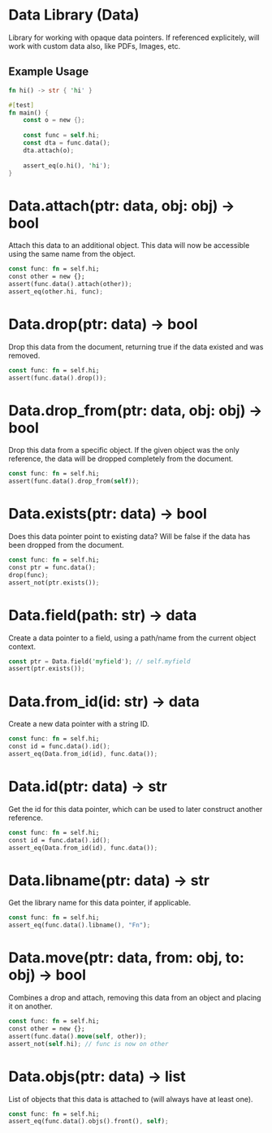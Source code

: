# Data Library (Data)
Library for working with opaque data pointers. If referenced explicitely, will work with custom data also, like PDFs, Images, etc.

## Example Usage
```rust
fn hi() -> str { 'hi' }

#[test]
fn main() {
    const o = new {};
    
    const func = self.hi;
    const dta = func.data();
    dta.attach(o);
    
    assert_eq(o.hi(), 'hi');
}
```

# Data.attach(ptr: data, obj: obj) -> bool
Attach this data to an additional object. This data will now be accessible using the same name from the object.
```rust
const func: fn = self.hi;
const other = new {};
assert(func.data().attach(other));
assert_eq(other.hi, func);
```

# Data.drop(ptr: data) -> bool
Drop this data from the document, returning true if the data existed and was removed.
```rust
const func: fn = self.hi;
assert(func.data().drop());
```

# Data.drop_from(ptr: data, obj: obj) -> bool
Drop this data from a specific object. If the given object was the only reference, the data will be dropped completely from the document.
```rust
const func: fn = self.hi;
assert(func.data().drop_from(self));
```

# Data.exists(ptr: data) -> bool
Does this data pointer point to existing data? Will be false if the data has been dropped from the document.
```rust
const func: fn = self.hi;
const ptr = func.data();
drop(func);
assert_not(ptr.exists());
```

# Data.field(path: str) -> data
Create a data pointer to a field, using a path/name from the current object context.
```rust
const ptr = Data.field('myfield'); // self.myfield
assert(ptr.exists());
```

# Data.from_id(id: str) -> data
Create a new data pointer with a string ID.
```rust
const func: fn = self.hi;
const id = func.data().id();
assert_eq(Data.from_id(id), func.data());
```

# Data.id(ptr: data) -> str
Get the id for this data pointer, which can be used to later construct another reference.
```rust
const func: fn = self.hi;
const id = func.data().id();
assert_eq(Data.from_id(id), func.data());
```

# Data.libname(ptr: data) -> str
Get the library name for this data pointer, if applicable.
```rust
const func: fn = self.hi;
assert_eq(func.data().libname(), "Fn");
```

# Data.move(ptr: data, from: obj, to: obj) -> bool
Combines a drop and attach, removing this data from an object and placing it on another.
```rust
const func: fn = self.hi;
const other = new {};
assert(func.data().move(self, other));
assert_not(self.hi); // func is now on other
```

# Data.objs(ptr: data) -> list
List of objects that this data is attached to (will always have at least one).
```rust
const func: fn = self.hi;
assert_eq(func.data().objs().front(), self);
```

